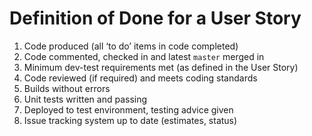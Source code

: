 Definition of Done for a User Story
================================

1. Code produced (all ‘to do’ items in code completed)
2. Code commented, checked in and latest `master` merged in
3. Minimum dev-test requirements met (as defined in the User Story)
4. Code reviewed (if required) and meets coding standards
5. Builds without errors
6. Unit tests written and passing
7. Deployed to test environment, testing advice given
8. Issue tracking system up to date (estimates, status)





<!--
Definition of Done for a Release
====================
1. As per User Story DoD plus...
2. Passed UAT (User Acceptance Testing) and signed off as meeting requirements
8. Any build/deployment/configuration changes implemented/documented/communicated
9. Relevant documentation/diagrams produced and/or updated
Remaining hours for task set to zero and task closed
2. Code is peer-reviewed
2. Code is deployed to test environment
3. Feature is tested against acceptance criteria
4. Feature passes regression testing
5. Feature passes smoke test
6. Feature is documented
7. Feature ok-ed by UX designer
8. Feature ok-ed by Product Owner

-->
